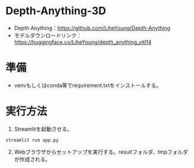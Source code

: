 # Depth-Anything-3D
- Depth Anything：https://github.com/LiheYoung/Depth-Anything
- モデルダウンロードリンク：https://huggingface.co/LiheYoung/depth_anything_vitl14

# 準備
- venvもしくはconda等でrequirement.txtをインストールする。

# 実行方法
1. Streamlitを起動させる。
```
streamlit run app.py
```

2. Webブラウザからセットアップを実行する。resultフォルダ、tmpフォルダが作成される。

